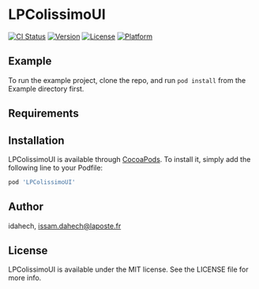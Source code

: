 # LPColissimoUI

[![CI Status](https://img.shields.io/travis/idahech/LPColissimoUI.svg?style=flat)](https://travis-ci.org/idahech/LPColissimoUI)
[![Version](https://img.shields.io/cocoapods/v/LPColissimoUI.svg?style=flat)](https://cocoapods.org/pods/LPColissimoUI)
[![License](https://img.shields.io/cocoapods/l/LPColissimoUI.svg?style=flat)](https://cocoapods.org/pods/LPColissimoUI)
[![Platform](https://img.shields.io/cocoapods/p/LPColissimoUI.svg?style=flat)](https://cocoapods.org/pods/LPColissimoUI)

## Example

To run the example project, clone the repo, and run `pod install` from the Example directory first.

## Requirements

## Installation

LPColissimoUI is available through [CocoaPods](https://cocoapods.org). To install
it, simply add the following line to your Podfile:

```ruby
pod 'LPColissimoUI'
```

## Author

idahech, issam.dahech@laposte.fr

## License

LPColissimoUI is available under the MIT license. See the LICENSE file for more info.

